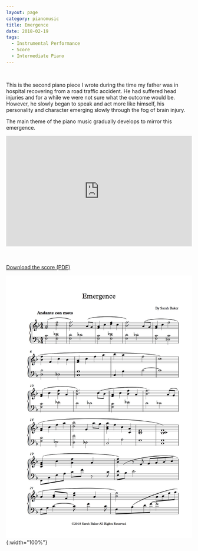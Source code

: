 ```yaml
---
layout: page
category: pianomusic
title: Emergence
date: 2018-02-19
tags:
  - Instrumental Performance
  - Score
  - Intermediate Piano
---
```


&nbsp;


This is the second piano piece I wrote during the time my father was in hospital recovering from a road traffic accident. He had suffered head injuries and for a while we were not sure what the outcome would be. However, he slowly began to speak and act more like himself, his personality and character emerging slowly through the fog of brain injury.

The main theme of the piano music gradually develops to mirror this emergence.

<iframe width="100%" height="300" scrolling="no" frameborder="no" allow="autoplay" src="https://w.soundcloud.com/player/?url=https%3A//api.soundcloud.com/tracks/389496195&amp;color=%23ff5500&amp;auto_play=false&amp;hide_related=false&amp;show_comments=true&amp;show_user=true&amp;show_reposts=false&amp;show_teaser=true&amp;visual=true"></iframe>

&nbsp;

[Download the score (PDF)](/public/files/emergence.pdf)

![Emergence score example](/public/images/scores/emergence.jpg){:width="100%"}